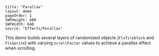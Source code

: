 ```
title: "Parallax"
layout: demo
pageOrder: 1
SWFHeight: 480
SWFWidth: 640
source: "Effects/Parallax"
```

This demo builds several layers of randomized objects (`FlxTileblock` and `FlxSprite`) with varying `scrollFactor` values to achieve a parallax effect when scrolling.